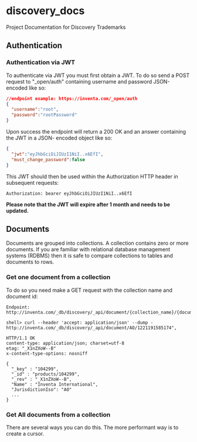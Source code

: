# discovery_docs
Project Documentation for Discovery Trademarks

## Authentication

### Authentication via JWT
To authenticate via JWT you must first obtain a JWT. To do so send a POST request to "_open/auth"
containing username and password JSON-encoded like so:
```json
//endpoint example: https://inventa.com/_open/auth
{
  "username":"root",
  "password":"rootPassword"
}
```
Upon success the endpoint will return a 200 OK and an answer containing the JWT in a JSON- encoded object like so:
```json
{
  "jwt":"eyJhbGciOiJIUzI1NiI..x6EfI",
  "must_change_password":false
}
```
This JWT should then be used within the Authorization HTTP header in subsequent requests:
```
Authorization: bearer eyJhbGciOiJIUzI1NiI..x6EfI
```
**__Please note that the JWT will expire after 1 month and needs to be updated.__**

## Documents

Documents are grouped into collections. A collection contains zero or more documents. If you are familiar with relational database management systems (RDBMS) then it is safe to compare collections to tables and documents to rows.

### Get one document from a collection

To do so you need make a GET request with the collection name and document id:

```
Endpoint: http://inventa.com/_db/discovery/_api/document/{collection_name}/{document_id}"
```


```shell
shell> curl --header 'accept: application/json' --dump - http://inventa.com/_db/discovery/_api/document/AO/1221191585174",

HTTP/1.1 OK
content-type: application/json; charset=utf-8
etag: "_X1nZXoW--B"
x-content-type-options: nosniff

{ 
  "_key" : "104299", 
  "_id" : "products/104299", 
  "_rev" : "_X1nZXoW--B", 
  "Name" : "Inventa International",
  "JurisdictionIso": "AO"
  ...
}
```
### Get All documents from a collection

There are several ways you can do this. The more performant way is to create a cursor.


